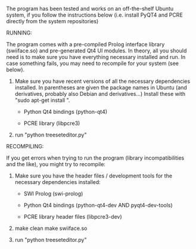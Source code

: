 The program has been tested and works on an off-the-shelf Ubuntu
system, if you follow the instructions below (i.e. install PyQT4 and
PCRE directly from the system repositories)

RUNNING:

The program comes with a pre-compiled Prolog interface library
(swiiface.so) and pre-generated Qt4 UI modules. In theory, all you
should need is to make sure you have everything necessary installed
and run. In case something fails, you may need to recompile for your
system (see below).

1) Make sure you have recent versions of all the necessary
dependencies installed. In parentheses are given the package names in
Ubuntu (and derivatives, probably also Debian and derivatives...)
Install these with "sudo apt-get install <packagename>".

   * Python Qt4 bindings (python-qt4)

   * PCRE library (libpcre3)

2) run "python treeseteditor.py"


RECOMPILING:

If you get errors when trying to run the program (library
incompatibilities and the like), you might try to recompile:

1) Make sure you have the header files / development tools for the necessary dependencies installed:

   * SWI Prolog (swi-prolog)

   * Python Qt4 bindings (python-qt4-dev AND pyqt4-dev-tools)

   * PCRE library header files (libpcre3-dev)

2) make clean
   make swiiface.so

3) run "python treeseteditor.py"
